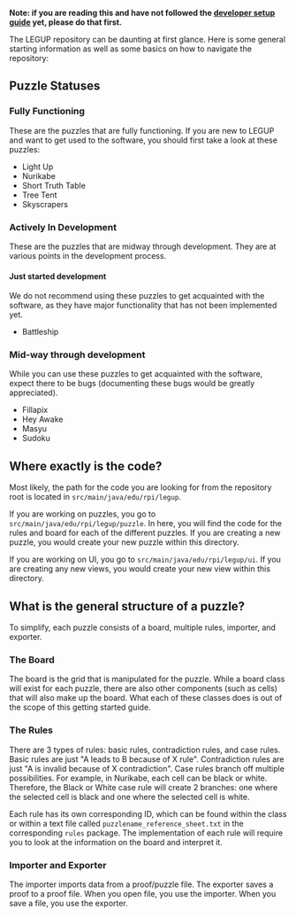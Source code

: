 **Note: if you are reading this and have not followed the [developer setup guide](https://github.com/Bram-Hub/Legup/wiki/Developer-Setup-Guide) yet, please do that first.**

The LEGUP repository can be daunting at first glance. Here is some general starting information as well as some basics on how to navigate the repository:

## Puzzle Statuses
### Fully Functioning
These are the puzzles that are fully functioning. If you are new to LEGUP and want to get used to the software, you should first take a look at these puzzles:
* Light Up
* Nurikabe
* Short Truth Table
* Tree Tent
* Skyscrapers

### Actively In Development
These are the puzzles that are midway through development. They are at various points in the development process.

#### Just started development
We do not recommend using these puzzles to get acquainted with the software, as they have major functionality that has not been implemented yet.
* Battleship

### Mid-way through development
While you can use these puzzles to get acquainted with the software, expect there to be bugs (documenting these bugs would be greatly appreciated).
* Fillapix
* Hey Awake
* Masyu
* Sudoku

## Where exactly is the code?
Most likely, the path for the code you are looking for from the repository root is located in `src/main/java/edu/rpi/legup`. 

If you are working on puzzles, you go to `src/main/java/edu/rpi/legup/puzzle`. In here, you will find the code for the rules and board for each of the different puzzles. If you are creating a new puzzle, you would create your new puzzle within this directory.

If you are working on UI, you go to `src/main/java/edu/rpi/legup/ui`. If you are creating any new views, you would create your new view within this directory.

## What is the general structure of a puzzle?
To simplify, each puzzle consists of a board, multiple rules, importer, and exporter.
### The Board
The board is the grid that is manipulated for the puzzle. While a board class will exist for each puzzle, there are also other components (such as cells) that will also make up the board. What each of these classes does is out of the scope of this getting started guide.

### The Rules
There are 3 types of rules: basic rules, contradiction rules, and case rules. Basic rules are just "A leads to B because of X rule". Contradiction rules are just "A is invalid because of X contradiction". Case rules branch off multiple possibilities. For example, in Nurikabe, each cell can be black or white. Therefore, the Black or White case rule will create 2 branches: one where the selected cell is black and one where the selected cell is white.

Each rule has its own corresponding ID, which can be found within the class or within a text file called `puzzlename_reference_sheet.txt` in the corresponding `rules` package. The implementation of each rule will require you to look at the information on the board and interpret it.

### Importer and Exporter
The importer imports data from a proof/puzzle file. The exporter saves a proof to a proof file. When you open file, you use the importer. When you save a file, you use the exporter.